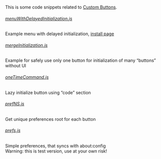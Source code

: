 This is some code snippets related to <a href="https://addons.mozilla.org/addon/custom-buttons/">Custom Buttons</a>.

###### <a href="menuWithDelayedInitialization.js">menuWithDelayedInitialization.js</a>
Example menu with delayed initialization, <a href="http://infocatcher.github.io/Custom_Buttons/install/menuWithDelayedInitialization.html">install page</a>

###### <a href="mergeInitialization.js">mergeInitialization.js</a>
Example for safely use only one button for initialization of many “buttons” without UI

###### <a href="oneTimeCommand.js">oneTimeCommand.js</a>
Lazy initialize button using “code” section

###### <a href="prefNS.js">prefNS.js</a>
Get unique preferences root for each button

###### <a href="prefs.js">prefs.js</a>
Simple preferences, that syncs with about:config
<br>Warning: this is test version, use at your own risk!